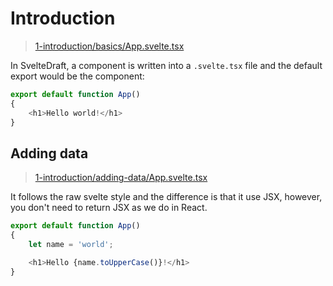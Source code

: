 # Introduction

> [1-introduction/basics/App.svelte.tsx](https://github.com/mistlog/svelte-draft-tutorial/blob/master/src/examples/1-introduction/basics/App.svelte.tsx)

In SvelteDraft, a component is written into a `.svelte.tsx` file and the default export would be the component:

``` typescript
export default function App()
{
    <h1>Hello world!</h1>
}
```

## Adding data

>[1-introduction/adding-data/App.svelte.tsx](https://github.com/mistlog/svelte-draft-tutorial/blob/master/src/examples/1-introduction/adding-data/App.svelte.tsx)

It follows the raw svelte style and the difference is that it use JSX, however, you don't need to return JSX as we do in React.

```typescript
export default function App()
{
    let name = 'world';

    <h1>Hello {name.toUpperCase()}!</h1>
}
```

